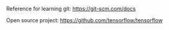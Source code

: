 Reference for learning git: https://git-scm.com/docs

Open source project: https://github.com/tensorflow/tensorflow
